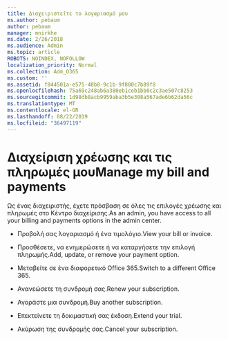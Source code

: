 ```yaml
---
title: Διαχειριστείτε το λογαριασμό μου
ms.author: pebaum
author: pebaum
manager: mnirkhe
ms.date: 2/26/2018
ms.audience: Admin
ms.topic: article
ROBOTS: NOINDEX, NOFOLLOW
localization_priority: Normal
ms.collection: Adm_O365
ms.custom: ''
ms.assetid: f844501a-e575-48b8-9c1b-9f800c7b89f8
ms.openlocfilehash: 75a69c248ab6a380eb1ceb1bb0c2c3ae507c8253
ms.sourcegitcommit: 1d98db8acb9959aba3b5e308a567ade6b62da56c
ms.translationtype: MT
ms.contentlocale: el-GR
ms.lasthandoff: 08/22/2019
ms.locfileid: "36497119"
---
```

# <a name="manage-my-bill-and-payments"></a><span data-ttu-id="caf62-102">Διαχείριση χρέωσης και τις πληρωμές μου</span><span class="sxs-lookup"><span data-stu-id="caf62-102">Manage my bill and payments</span></span>

<span data-ttu-id="caf62-103">Ως ένας διαχειριστής, έχετε πρόσβαση σε όλες τις επιλογές χρέωσης και πληρωμές στο Κέντρο διαχείρισης.</span><span class="sxs-lookup"><span data-stu-id="caf62-103">As an admin, you have access to all your billing and payments options in the admin center.</span></span>
  
- <span data-ttu-id="caf62-104">Προβολή σας λογαριασμό ή ένα τιμολόγιο.</span><span class="sxs-lookup"><span data-stu-id="caf62-104">View your bill or invoice.</span></span>
    
- <span data-ttu-id="caf62-105">Προσθέσετε, να ενημερώσετε ή να καταργήσετε την επιλογή πληρωμής.</span><span class="sxs-lookup"><span data-stu-id="caf62-105">Add, update, or remove your payment option.</span></span>
    
- <span data-ttu-id="caf62-106">Μεταβείτε σε ένα διαφορετικό Office 365.</span><span class="sxs-lookup"><span data-stu-id="caf62-106">Switch to a different Office 365.</span></span>
    
- <span data-ttu-id="caf62-107">Ανανεώσετε τη συνδρομή σας.</span><span class="sxs-lookup"><span data-stu-id="caf62-107">Renew your subscription.</span></span>
    
- <span data-ttu-id="caf62-108">Αγοράστε μια συνδρομή.</span><span class="sxs-lookup"><span data-stu-id="caf62-108">Buy another subscription.</span></span>
    
- <span data-ttu-id="caf62-109">Επεκτείνετε τη δοκιμαστική σας έκδοση.</span><span class="sxs-lookup"><span data-stu-id="caf62-109">Extend your trial.</span></span>
    
- <span data-ttu-id="caf62-110">Ακύρωση της συνδρομής σας.</span><span class="sxs-lookup"><span data-stu-id="caf62-110">Cancel your subscription.</span></span>
    

